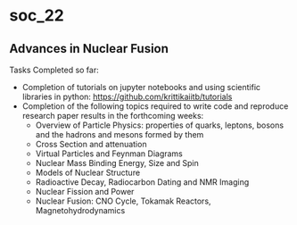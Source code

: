 # soc_22
## Advances in Nuclear Fusion
Tasks Completed so far:
- Completion of tutorials on jupyter notebooks and using scientific libraries in python: https://github.com/krittikaiitb/tutorials
- Completion of the following topics required to write code and reproduce research paper results in the forthcoming weeks:
	- Overview of Particle Physics: properties of quarks, leptons, bosons and the hadrons and mesons formed by them
	- Cross Section and attenuation
	- Virtual Particles and Feynman Diagrams
	- Nuclear Mass Binding Energy, Size and Spin
	- Models of Nuclear Structure
	- Radioactive Decay, Radiocarbon Dating and NMR Imaging
	- Nuclear Fission and Power
	- Nuclear Fusion: CNO Cycle, Tokamak Reactors, Magnetohydrodynamics
